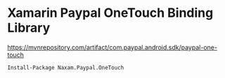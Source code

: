 # Xamarin Paypal OneTouch Binding Library
https://mvnrepository.com/artifact/com.paypal.android.sdk/paypal-one-touch

```
Install-Package Naxam.Paypal.OneTouch
```